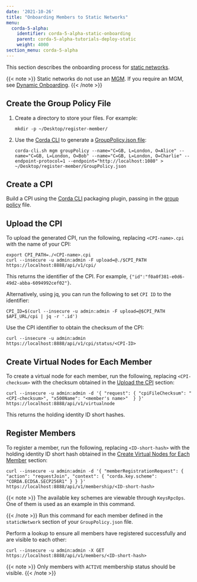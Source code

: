 ```yaml
---
date: '2021-10-26'
title: "Onboarding Members to Static Networks"
menu:
  corda-5-alpha:
    identifier: corda-5-alpha-static-onboarding
    parent: corda-5-alpha-tutorials-deploy-static
    weight: 4000
section_menu: corda-5-alpha
---
```

This section describes the onboarding process for [static networks](../../network-types.html#static-networks).

{{< note >}}
Static networks do not use an [MGM](../../../introduction/key-concepts.html#membership-management). If you require an MGM, see [Dynamic Onboarding](dynamic-onboarding.html).
{{< /note >}}

## Create the Group Policy File

1. Create a directory to store your files. For example:
   ```shell
   mkdir -p ~/Desktop/register-member/
   ```
2. Use the [Corda CLI](../../installing-corda-cli.html) to generate a [GroupPolicy.json file](../../group-policy.html#static-network-member-group-policy):
   ```shell
   corda-cli.sh mgm groupPolicy --name="C=GB, L=London, O=Alice" --name="C=GB, L=London, O=Bob" --name="C=GB, L=London, O=Charlie" --endpoint-protocol=1 --endpoint="http://localhost:1080" > ~/Desktop/register-member/GroupPolicy.json
   ```

## Create a CPI

Build a CPI using the [Corda CLI](../../installing-corda-cli.html) packaging plugin, passing in the [group policy](#create-the-group-policy-file) file.

<!--Add link when ready
See this [CorDapp Packaging]() for more details.-->

## Upload the CPI

To upload the generated CPI, run the following, replacing `<CPI-name>.cpi` with the name of your CPI:
```shell
export CPI_PATH=./<CPI-name>.cpi
curl --insecure -u admin:admin -F upload=@./$CPI_PATH https://localhost:8888/api/v1/cpi/
```
This returns the identifier of the CPI. For example, `{"id":"f0a0f381-e0d6-49d2-abba-6094992cef02"}`.

Alternatively, using jq, you can run the following to set `CPI ID` to the identifier:
```shell
CPI_ID=$(curl --insecure -u admin:admin -F upload=@$CPI_PATH $API_URL/cpi | jq -r '.id')
```

Use the CPI identifier to obtain the checksum of the CPI:
```shell
curl --insecure -u admin:admin https://localhost:8888/api/v1/cpi/status/<CPI-ID>
```

## Create Virtual Nodes for Each Member

To create a virtual node for each member, run the following, replacing `<CPI-checksum>` with the checksum obtained in the [Upload the CPI](#upload-the-cpi) section:
```
curl --insecure -u admin:admin -d '{ "request": { "cpiFileChecksum": "<CPI-checksum>", "x500Name": "<member's name>"  } }' https://localhost:8888/api/v1/virtualnode
```

This returns the holding identity ID short hashes.

## Register Members

To register a member, run the following, replacing `<ID-short-hash>` with the holding identity ID short hash obtained in the [Create Virtual Nodes for Each Member](#create-virtual-nodes-for-each-member) section:
```shell
curl --insecure -u admin:admin -d '{ "memberRegistrationRequest": { "action": "requestJoin", "context": { "corda.key.scheme": "CORDA.ECDSA.SECP256R1" } } }' https://localhost:8888/api/v1/membership/<ID-short-hash>
```
{{< note >}}
The available key schemes are viewable through `KeysRpcOps`. One of them is used as an example in this command.
<!-- Needs more info -->
{{< /note >}}
Run this command for each member defined in the `staticNetwork` section of your `GroupPolicy.json` file.

Perform a lookup to ensure all members have registered successfully and are visible to each other:
```shell
curl --insecure -u admin:admin -X GET https://localhost:8888/api/v1/members/<ID-short-hash>
```
{{< note >}}
Only members with `ACTIVE` membership status should be visible.
{{< /note >}}
